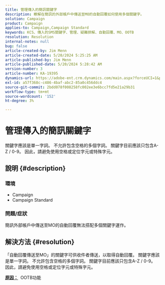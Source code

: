 ```yaml
---
title: 管理傳入的簡訊關鍵字
description: 瞭解在簡訊的外部帳戶中傳送至MO的自動回覆如何使用多個關鍵字。
solution: Campaign
product: Campaign
applies-to: Campaign,Campaign Standard
keywords: KCS、傳入的SMS關鍵字、管理、疑難排解、自動回覆、MO、OOTB
resolution: Resolution
internal-notes: null
bug: false
article-created-by: Jim Menn
article-created-date: 5/20/2024 5:25:25 AM
article-published-by: Jim Menn
article-published-date: 5/20/2024 5:28:42 AM
version-number: 3
article-number: KA-19395
dynamics-url: https://adobe-ent.crm.dynamics.com/main.aspx?forceUCI=1&pagetype=entityrecord&etn=knowledgearticle&id=d8807459-6916-ef11-9f8a-6045bd006268
exl-id: a57f368c-c486-4baf-abc2-85a0c456ddc4
source-git-commit: 2bdd078f008258fc002ee3e6bcc7fd5e21a29b31
workflow-type: tm+mt
source-wordcount: '152'
ht-degree: 3%

---
```


# 管理傳入的簡訊關鍵字


關鍵字應該是單一字詞。 不允許包含空格的多個字詞。 關鍵字目前應該只包含A-Z / 0-9。 因此，請避免使用空格或定位字元或特殊字元。

## 說明 {#description}


### <b>環境</b>

- Campaign
- Campaign Standard




### <b>問題/症狀</b>

簡訊外部帳戶中傳送至MO的自動回覆無法搭配多個關鍵字運作。


## 解決方法 {#resolution}


「自動回覆傳送至MO」的關鍵字可供收件者傳送，以取得自動回覆。 關鍵字應該是單一字詞。 不允許包含空格的多個字詞。 關鍵字目前應該只包含A-Z / 0-9。 因此，請避免使用空格或定位字元或特殊字元。

<b><u>原因：</u></b>  OOTB功能
